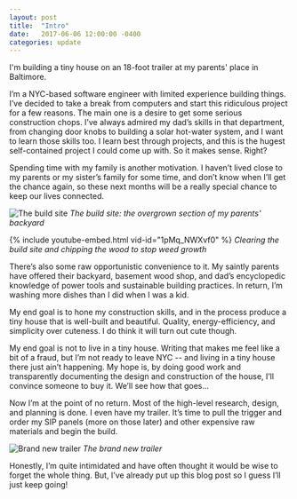 ```yaml
---
layout: post
title:  "Intro"
date:   2017-06-06 12:00:00 -0400
categories: update
---
```


I'm building a tiny house on an 18-foot trailer at my parents' place in Baltimore.

<!--more-->

I’m a NYC-based software engineer with limited experience building things. I’ve decided to take a break from computers and start this ridiculous project for a few reasons. The main one is a desire to get some serious construction chops. I’ve always admired my dad’s skills in that department, from changing door knobs to building a solar hot-water system, and I want to learn those skills too. I learn best through projects, and this is the hugest self-contained project I could come up with. So it makes sense. Right?
 
Spending time with my family is another motivation. I haven’t lived close to my parents or my sister’s family for some time, and don’t know when I’ll get the chance again, so these next months will be a really special chance to keep our lives connected.

![The build site](https://farm5.staticflickr.com/4274/34069241804_c6c40c19fc_h.jpg)
*The build site: the overgrown section of my parents' backyard*

{% include youtube-embed.html vid-id="1pMq_NWXvf0" %}
*Clearing the build site and chipping the wood to stop weed growth*
 
There’s also some raw opportunistic convenience to it. My saintly parents have offered their backyard, basement wood shop, and dad’s encyclopedic knowledge of power tools and sustainable building practices. In return, I’m washing more dishes than I did when I was a kid.
 
My end goal is to hone my construction skills, and in the process produce a tiny house that is well-built and beautiful. Quality, energy-efficiency, and simplicity over cuteness. I do think it will turn out cute though.
 
My end goal is not to live in a tiny house. Writing that makes me feel like a bit of a fraud, but I’m not ready to leave NYC -- and living in a tiny house there just ain’t happening. My hope is, by doing good work and transparently documenting the design and construction of the house, I’ll convince someone to buy it. We’ll see how that goes...
 
Now I’m at the point of no return. Most of the high-level research, design, and planning is done. I even have my trailer. It’s time to pull the trigger and order my SIP panels (more on those later) and other expensive raw materials and begin the build.

![Brand new trailer](https://farm5.staticflickr.com/4223/34871652736_26a05c8e47_h.jpg)
*The brand new trailer*
 
Honestly, I’m quite intimidated and have often thought it would be wise to forget the whole thing. But, I’ve already put up this blog post so I guess I’ll just keep going!
